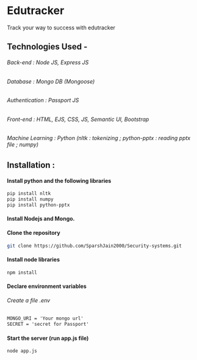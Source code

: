 # Edutracker
 Track your way to success with edutracker
## Technologies Used -
 ###### Back-end : Node  JS, Express JS
 ###### Database : Mongo DB (Mongoose)
 ###### Authentication : Passport JS
 ###### Front-end : HTML, EJS, CSS, JS, Semantic UI, Bootstrap
 ###### Machine Learning : Python (nltk : tokenizing ; python-pptx : reading pptx file ; numpy)

 
## Installation :
 #### Install python and the following libraries
 ```bash
 pip install nltk
 pip install numpy
 pip install python-pptx
 ```
 #### Install Nodejs and Mongo.
 #### Clone the repository
  ```bash
  git clone https://github.com/SparshJain2000/Security-systems.git
  ```
 #### Install node libraries
  ```bash
  npm install
  ```
 #### Declare environment variables
 ###### Create a file .env
  ```txt
  MONGO_URI = 'Your mongo url'
  SECRET = 'secret for Passport'
  ```
 #### Start the server (run app.js file)
  ```bash
  node app.js
  ```
